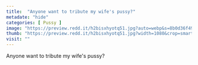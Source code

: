 ```yaml
---
title:  "Anyone want to tribute my wife's pussy?"
metadate: "hide"
categories: [ Pussy ]
image: "https://preview.redd.it/h2bisxhyotq51.jpg?auto=webp&s=8b0d36f49bc78b2f96979951bc5a714e1d2dac10"
thumb: "https://preview.redd.it/h2bisxhyotq51.jpg?width=1080&crop=smart&auto=webp&s=083dd8a066f12dafef367bdcc222aca3b4dc0801"
visit: ""
---
```

Anyone want to tribute my wife's pussy?
